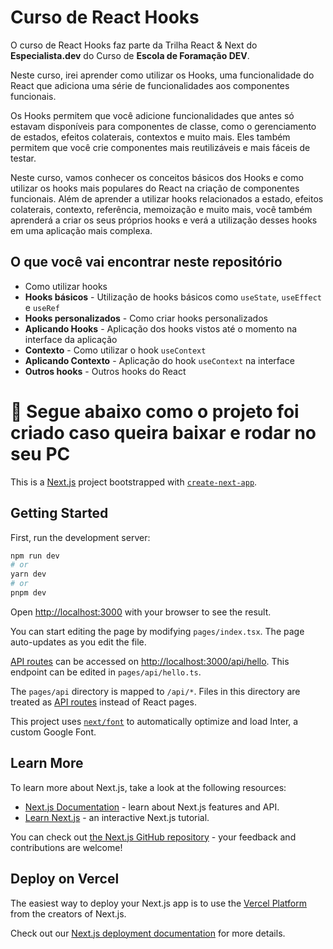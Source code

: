 # Curso de React Hooks
O curso de React Hooks faz parte da Trilha React & Next do **Especialista.dev** do Curso de **Escola de Foramação DEV**.

Neste curso, irei aprender como utilizar os Hooks, uma funcionalidade do React que adiciona uma série de funcionalidades aos componentes funcionais.

Os Hooks permitem que você adicione funcionalidades que antes só estavam disponíveis para componentes de classe, como o gerenciamento de estados, efeitos colaterais, contextos e muito mais. Eles também permitem que você crie componentes mais reutilizáveis e mais fáceis de testar.

Neste curso, vamos conhecer os conceitos básicos dos Hooks e como utilizar os hooks mais populares do React na criação de componentes funcionais. Além de aprender a  utilizar hooks relacionados a estado, efeitos colaterais, contexto, referência, memoização e muito mais, você também aprenderá a criar os seus próprios hooks e verá a utilização desses hooks em uma aplicação mais complexa. 


## O que você vai encontrar neste repositório
* Como utilizar hooks
* **Hooks básicos** - Utilização de hooks básicos como `useState`, `useEffect` e `useRef`
* **Hooks personalizados** - Como criar hooks personalizados
* **Aplicando Hooks** - Aplicação dos hooks vistos até o momento na interface da aplicação
* **Contexto** - Como utilizar o hook `useContext`
* **Aplicando Contexto** - Aplicação do hook `useContext` na interface
* **Outros hooks** - Outros hooks do React

# 🤔 Segue abaixo como o projeto foi criado caso queira baixar e rodar no seu PC 
This is a [Next.js](https://nextjs.org/) project bootstrapped with [`create-next-app`](https://github.com/vercel/next.js/tree/canary/packages/create-next-app).

## Getting Started

First, run the development server:

```bash
npm run dev
# or
yarn dev
# or
pnpm dev
```

Open [http://localhost:3000](http://localhost:3000) with your browser to see the result.

You can start editing the page by modifying `pages/index.tsx`. The page auto-updates as you edit the file.

[API routes](https://nextjs.org/docs/api-routes/introduction) can be accessed on [http://localhost:3000/api/hello](http://localhost:3000/api/hello). This endpoint can be edited in `pages/api/hello.ts`.

The `pages/api` directory is mapped to `/api/*`. Files in this directory are treated as [API routes](https://nextjs.org/docs/api-routes/introduction) instead of React pages.

This project uses [`next/font`](https://nextjs.org/docs/basic-features/font-optimization) to automatically optimize and load Inter, a custom Google Font.

## Learn More

To learn more about Next.js, take a look at the following resources:

- [Next.js Documentation](https://nextjs.org/docs) - learn about Next.js features and API.
- [Learn Next.js](https://nextjs.org/learn) - an interactive Next.js tutorial.

You can check out [the Next.js GitHub repository](https://github.com/vercel/next.js/) - your feedback and contributions are welcome!

## Deploy on Vercel

The easiest way to deploy your Next.js app is to use the [Vercel Platform](https://vercel.com/new?utm_medium=default-template&filter=next.js&utm_source=create-next-app&utm_campaign=create-next-app-readme) from the creators of Next.js.

Check out our [Next.js deployment documentation](https://nextjs.org/docs/deployment) for more details.
